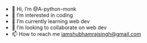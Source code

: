 - 👋 Hi, I’m @A-python-monk
- 👀 I’m interested in coding
- 🌱 I’m currently learning web dev
- 💞️ I’m looking to collaborate on web dev
- 📫 How to reach me iamshubhamrajsingh@gmail.com

<!---
A-python-monk/A-python-monk is a ✨ special ✨ repository because its `README.md` (this file) appears on your GitHub profile.
You can click the Preview link to take a look at your changes.
--->
